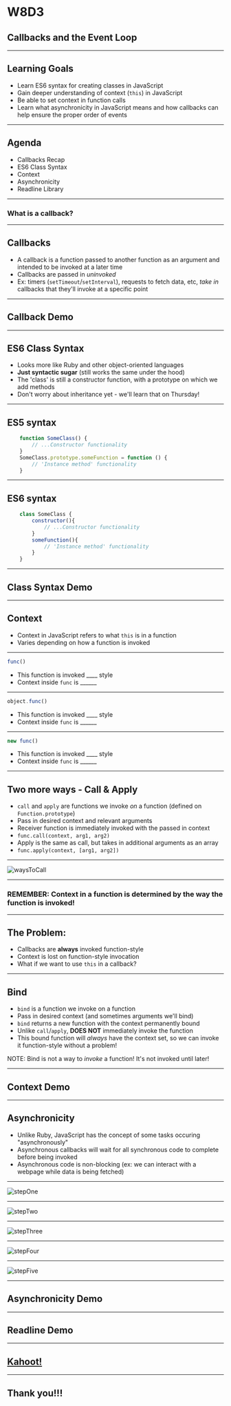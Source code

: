 # W8D3
## Callbacks and the Event Loop

---

## Learning Goals

- Learn ES6 syntax for creating classes in JavaScript
- Gain deeper understanding of context (`this`) in JavaScript
- Be able to set context in function calls
- Learn what asynchronicity in JavaScript means and how callbacks can help ensure the proper order of events

---

## Agenda

- Callbacks Recap
- ES6 Class Syntax
- Context
- Asynchronicity
- Readline Library

---

### What is a callback?

---

## Callbacks

- A callback is a function passed to another function as an argument and intended to be invoked at a later time
- Callbacks are passed in *uninvoked* 
- Ex: timers (`setTimeout`/`setInterval`), requests to fetch data, etc, *take in* callbacks that they'll invoke at a specific point

---

## Callback Demo

---

## ES6 Class Syntax

- Looks more like Ruby and other object-oriented languages
- **Just syntactic sugar** (still works the same under the hood)
- The 'class' is still a constructor function, with a prototype on which we add methods
- Don't worry about inheritance yet - we'll learn that on Thursday!

---

## ES5 syntax

```js
    function SomeClass() { 
        // ...Constructor functionality
    }
    SomeClass.prototype.someFunction = function () { 
        // 'Instance method' functionality
    }
```

---

## ES6 syntax

```js
    class SomeClass {
        constructor(){
            // ...Constructor functionality
        }
        someFunction(){
            // 'Instance method' functionality
        }
    }
```

---

## Class Syntax Demo

---

## Context

- Context in JavaScript refers to what `this` is in a function
- Varies depending on how a function is invoked

---

```js
func()
```
- This function is invoked ____ style
- Context inside `func` is ______

---

```js
object.func()
```
- This function is invoked ____ style
- Context inside `func` is ______

---

```js
new func()
```
- This function is invoked ____ style
- Context inside `func` is ______

---

## Two more ways - Call & Apply

- `call` and `apply` are functions we invoke *on* a function (defined on `Function.prototype`)
- Pass in desired context and relevant arguments
- Receiver function is immediately invoked with the passed in context
- `func.call(context, arg1, arg2)`
- Apply is the same as call, but takes in additional arguments as an array
- `func.apply(context, [arg1, arg2])`

---

![waysToCall](https://aa-ch-lecture-assets.s3.us-west-1.amazonaws.com/javascript/js-in-depth/waysToCall.png)

---

### REMEMBER: Context in a function is determined by the way the function is invoked!

---

## The Problem:

- Callbacks are **always** invoked function-style
- Context is lost on function-style invocation
- What if we want to use `this` in a callback?

---
## Bind

- `bind` is a function we invoke on a function
- Pass in desired context (and sometimes arguments we'll bind)
- `bind` returns a new function with the context permanently bound
- Unlike `call`/`apply`, **DOES NOT** immediately invoke the function
- This bound function will *always* have the context set, so we can invoke it function-style without a problem!

NOTE: Bind is not a way to *invoke* a function! It's not invoked until later!

---

## Context Demo

---

## Asynchronicity

- Unlike Ruby, JavaScript has the concept of some tasks occuring "asynchronously"
- Asynchronous callbacks will wait for all synchronous code to complete before being invoked 
- Asynchronous code is non-blocking (ex: we can interact with a webpage while data is being fetched)

---

![stepOne](https://aa-ch-lecture-assets.s3.us-west-1.amazonaws.com/javascript/js-in-depth/order_of_execution_1.gif)

---

![stepTwo](https://aa-ch-lecture-assets.s3.us-west-1.amazonaws.com/javascript/js-in-depth/order_of_execution_2.gif)

---

![stepThree](https://aa-ch-lecture-assets.s3.us-west-1.amazonaws.com/javascript/js-in-depth/order_of_execution_3.gif)

---

![stepFour](https://aa-ch-lecture-assets.s3.us-west-1.amazonaws.com/javascript/js-in-depth/order_of_execution_4.gif)

---

![stepFive](https://aa-ch-lecture-assets.s3.us-west-1.amazonaws.com/javascript/js-in-depth/order_of_execution_5.gif)

---

## Asynchronicity Demo

---

## Readline Demo

---

## [Kahoot!](https://play.kahoot.it/v2/?quizId=17b3ba70-76a6-4d4f-9e50-b7c5a11e504c)

---

## Thank you!!!